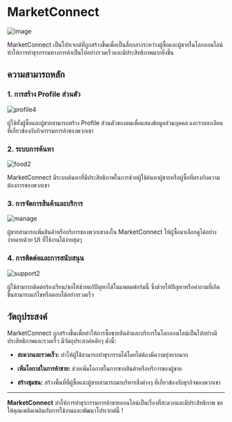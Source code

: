 # MarketConnect
![image](https://github.com/CprE-KMUTNB/MarketConnect_byPatchara/assets/109201582/d811110f-4d8a-4c3d-93a8-f14ea341dc92)

MarketConnect เป็นโปรเจกต์ที่ถูกสร้างขึ้นเพื่อเป็นสื่อกลางระหว่างผู้ซื้อและผู้ขายในโลกออนไลน์ ทำให้การทำธุรกรรมทางการค้าเป็นไปอย่างรวดเร็วและมีประสิทธิภาพมากยิ่งขึ้น

## ความสามารถหลัก

### 1. การสร้าง Profile ส่วนตัว
![profile4](https://github.com/CprE-KMUTNB/MarketConnect_byPatchara/assets/109201582/74590373-60a7-47b7-8371-f6c3ce993433)

ผู้ใช้ทั้งผู้ซื้อและผู้ขายสามารถสร้าง Profile ส่วนตัวของตนเพื่อแสดงข้อมูลส่วนบุคคล และรายละเอียดที่เกี่ยวข้องกับกิจกรรมการค้าของพวกเขา

### 2. ระบบการค้นหา
![food2](https://github.com/CprE-KMUTNB/MarketConnect_byPatchara/assets/109201582/a6a3ee06-10fe-4614-af89-300e4a110ec3)

MarketConnect มีระบบค้นหาที่มีประสิทธิภาพในการช่วยผู้ใช้ค้นหาผู้ขายหรือผู้ซื้อที่ตรงกับความต้องการของพวกเขา

### 3. การจัดการสินค้าและบริการ
![manage](https://github.com/CprE-KMUTNB/MarketConnect_byPatchara/assets/109201582/b05568b9-bc04-4e55-a5f9-3bbe0f20425b)

ผู้ขายสามารถเพิ่มสินค้าหรือบริการของพวกเขาลงใน MarketConnect ให้ผู้ซื้อมาเลือกดูได้อย่างง่ายดายด้วย UI ที่ใช้งานได้ง่ายสุดๆ

### 4. การติดต่อและการสนับสนุน
![support2](https://github.com/CprE-KMUTNB/MarketConnect_byPatchara/assets/109201582/08e6df6c-0ebb-4abf-afd9-adb727d6d1b4)

ผู้ใช้สามารถติดต่อร้องเรียน/ขอให้ช่วยแก้ปัญหาได้ในแพลตฟอร์มนี้ ซึ่งช่วยให้ปัญหาหรือคำถามที่เกิดขึ้นสามารถแก้ไขหรือตอบได้อย่างรวดเร็ว

## วัตถุประสงค์

MarketConnect ถูกสร้างขึ้นเพื่อทำให้การซื้อขายสินค้าและบริการในโลกออนไลน์เป็นไปอย่างมีประสิทธิภาพและรวดเร็ว มีวัตถุประสงค์หลักๆ ดังนี้:

- **สะดวกและรวดเร็ว:** ทำให้ผู้ใช้สามารถทำธุรกรรมได้โดยไม่ต้องมีความยุ่งยากมาก

- **เพิ่มโอกาสในการค้าขาย:** ช่วยเพิ่มโอกาสในการขายสินค้าหรือบริการของผู้ขาย

- **สร้างชุมชน:** สร้างพื้นที่ที่ผู้ซื้อและผู้ขายสามารถมาบริหารสิ่งต่างๆ ที่เกี่ยวข้องกับธุรกิจของพวกเขา

---

**MarketConnect** ทำให้การทำธุรกรรมการค้าขายออนไลน์เป็นเรื่องที่สะดวกและมีประสิทธิภาพ ขอให้คุณเพลิดเพลินกับการใช้งานและพัฒนาโปรเจกต์นี้ !
